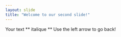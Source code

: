 ```yaml
---
layout: slide
title: "Welcome to our second slide!"
---
```

Your text ** italique **
Use the left arrow to go back!
